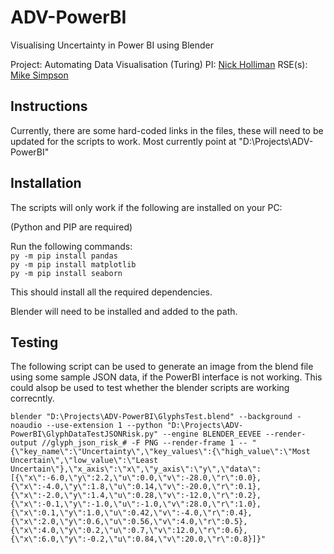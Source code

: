 # ADV-PowerBI
Visualising Uncertainty in Power BI using Blender

Project: Automating Data Visualisation (Turing)
PI: [Nick Holliman](https://www.ncl.ac.uk/computing/people/profile/nickholliman.html)
RSE(s): [Mike Simpson](https://www.ncl.ac.uk/digitalinstitute/staff/profile/mikesimpson.html)  

## Instructions
Currently, there are some hard-coded links in the files, these will need to be updated for the scripts to work. Most currently point at "D:\Projects\ADV-PowerBI\"

## Installation
The scripts will only work if the following are installed on your PC:

(Python and PIP are required)

Run the following commands:<br />
`py -m pip install pandas` <br />
`py -m pip install matplotlib` <br />
`py -m pip install seaborn` <br />

This should install all the required dependencies. 

Blender will need to be installed and added to the path.

## Testing
The following script can be used to generate an image from the blend file using some sample JSON data, if the PowerBI interface is not working. This could alsop be used to test whether the blender scripts are working correcntly.

`blender "D:\Projects\ADV-PowerBI\GlyphsTest.blend" --background -noaudio --use-extension 1 --python "D:\Projects\ADV-PowerBI\GlyphDataTestJSONRisk.py" --engine BLENDER_EEVEE --render-output //glyph_json_risk_# -F PNG --render-frame 1 -- "{\"key_name\":\"Uncertainty\",\"key_values\":{\"high_value\":\"Most Uncertain\",\"low_value\":\"Least Uncertain\"},\"x_axis\":\"x\",\"y_axis\":\"y\",\"data\":[{\"x\":-6.0,\"y\":2.2,\"u\":0.0,\"v\":-28.0,\"r\":0.0},{\"x\":-4.0,\"y\":1.8,\"u\":0.14,\"v\":-20.0,\"r\":0.1},{\"x\":-2.0,\"y\":1.4,\"u\":0.28,\"v\":-12.0,\"r\":0.2},{\"x\":-0.1,\"y\":-1.0,\"u\":-1.0,\"v\":28.0,\"r\":1.0},{\"x\":0.1,\"y\":1.0,\"u\":0.42,\"v\":-4.0,\"r\":0.4},{\"x\":2.0,\"y\":0.6,\"u\":0.56,\"v\":4.0,\"r\":0.5},{\"x\":4.0,\"y\":0.2,\"u\":0.7,\"v\":12.0,\"r\":0.6},{\"x\":6.0,\"y\":-0.2,\"u\":0.84,\"v\":20.0,\"r\":0.8}]}"`
